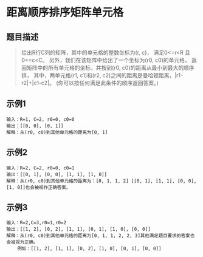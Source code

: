 # 距离顺序排序矩阵单元格

## 题目描述
> 给出R行C列的矩阵，其中的单元格的整数坐标为(r, c)， 满足0<=r<R 且 0<=c<C。
> 另外，我们在该矩阵中给出了一个坐标为(r0, c0)的单元格。
> 返回矩阵中的所有单元格的坐标，并按到(r0, c0)的距离从最小到最大的顺序排，
> 其中，两单元格(r1, c1)和(r2, c2)之间的距离是曼哈顿距离，|r1-r2|+|c1-c2|。
> (你可以按任何满足此条件的顺序返回答案。)

## 示例1
``` 
输入：R=1, C=2, r0=0, c0=0
输出：[[0, 0], [0, 1]]
解释：从(r0, c0)到其他单元格的距离为[0, 1]
```

## 示例2
```
输入：R=2, C=2, r0=0, c0=1
输出：[[0, 1], [0, 0], [1, 1], [1, 0]]
解释：从(r0, c0)到其他单元格的距离为：[0, 1, 1, 2] [[0, 1], [1, 1], [0, 0], [1, 0]]也会被视作正确答案。
```

## 示例3
```
输入：R=2,C=3,r0=1,r0=2
输出：[[1, 2], [0, 2], [1, 1], [0, 1], [1, 0], [0, 0]]
解释：从(r0, c0)到其他单元格的距离为[0, 1, 1, 2, 2, 3]其他满足题目要求的答案也会被视为正确。
    例如：[[1, 2], [1, 1], [0, 2], [1, 0], [0, 1], [0, 0]]
```